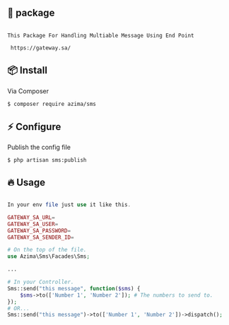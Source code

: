 ## 🔧 package

```text

This Package For Handling Multiable Message Using End Point

 https://gateway.sa/

```

## :package: Install

Via Composer

``` bash
$ composer require azima/sms
```

## :zap: Configure

Publish the config file

```bash
$ php artisan sms:publish
```

## :fire: Usage

```php

In your env file just use it like this. 

GATEWAY_SA_URL=
GATEWAY_SA_USER=
GATEWAY_SA_PASSWORD=
GATEWAY_SA_SENDER_ID=

# On the top of the file.
use Azima\Sms\Facades\Sms;

...

# In your Controller.
Sms::send("this message", function($sms) {
    $sms->to(['Number 1', 'Number 2']); # The numbers to send to.
});
# OR...
Sms::send("this message")->to(['Number 1', 'Number 2'])->dispatch();

```
